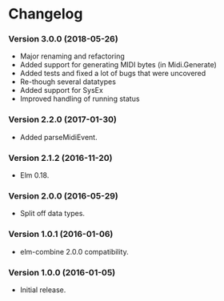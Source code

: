 # Changelog

### Version 3.0.0  (2018-05-26)

* Major renaming and refactoring
* Added support for generating MIDI bytes (in Midi.Generate)
* Added tests and fixed a lot of bugs that were uncovered
* Re-though several datatypes
* Added support for SysEx
* Improved handling of running status

### Version 2.2.0  (2017-01-30)

* Added parseMidiEvent.

### Version 2.1.2  (2016-11-20)

* Elm 0.18.

### Version 2.0.0  (2016-05-29)

* Split off data types.

### Version 1.0.1  (2016-01-06)

* elm-combine 2.0.0 compatibility.

### Version 1.0.0  (2016-01-05)

* Initial release.
